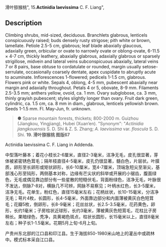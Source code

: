 滑叶猕猴桃",
15.**Actinidia laevissima** C. F. Liang",

## Description
Climbing shrubs, mid-sized, deciduous. Branchlets glabrous, lenticels conspicuously raised; buds densely rusty strigose; pith white or brown, lamellate. Petiole 2.5-5 cm, glabrous; leaf blade abaxially glaucous, adaxially green, orbicular or ovate to narrowly ovate or oblong-ovate, 6-11.5 × 4-7 cm, thickly leathery, abaxially glabrous, adaxially glabrous or sparsely strigillose, midvein and lateral veins subconspicuous abaxially, lateral veins 7 or 8 pairs, base obtuse to cordatulate or rounded, margin usually setose-serrulate, occasionally coarsely dentate, apex cuspidate to abruptly acute to acuminate. Inflorescences 1-flowered; pedicels 1-1.5 cm, glabrous. Flowers pink or white. Sepals 4, oblong, 4-5 mm, pubescent abaxially near margin and adaxially throughout. Petals 4 or 5, obovate, 8-9 mm. Filaments 2.5-3.5 mm; anthers yellow, ovoid, ca. 1 mm. Ovary subglobose, ca. 3 mm, thinly grayish pubescent; styles slightly longer than ovary. Fruit dark green, cylindric, ca. 1.5 cm, ca. 8 mm in diam., glabrous, lenticels yellowish brown. Seeds 1-1.5 mm. Fl. May-Jun, fr. unknown.

> ●  Sparse mountain forests, thickets; 800-2000 m. Guizhou (Jiangkou, Yingjiang), Hubei (Xuan’en).
  "Synonym": "*Actinidia jiangkouensis* S. D. Shi &amp; Z. S. Zhang; *A. laevissima* var. *floscula* S. D. Shi.
**19. 滑叶猕猴桃 图版67**

Actinidia laevissima C. F. Liang in Addenda.

中型落叶藤本；着花小枝长2-6厘米，直径2-3毫米，洁净无毛，皮孔很显著，芽体被紧密锈色茸毛；隔年枝直径4-5毫米，皮孔仍很显著，髓白色，片层状。叶膜质，卵形至长卵形或矩状卵形，长6-10厘米，宽4-7厘米，顶端急短尖至渐尖，基部浅心形至钝形，两侧基本对称，边缘有芒尖状的斜举或开展的小锯齿，腹面绿色，无毛或偶见靠边部分有一些星散的短糙伏毛，背面粉绿色，洁净无毛，叶脉很不发达，侧脉7-8对，横脉几不可辨，网脉不易察见；叶柄水红色，长3-5厘米，洁净无毛。花单生，粉红色，直径15毫米左右；花柄丝状，长10-15毫米，分洁净无毛；萼片4枚，长圆形，长4-5毫米，外面靠边部分和内面薄被黄灰白色短茸毛；花瓣5枚，倒卵形，长8-9毫米；花丝丝状，长2.5-3.5毫米，花药黄色，卵形，长约1毫米；子房柱状近球形，长约3毫米，薄被黄灰色短茸毛，花柱比子房稍长。果暗绿色，秃净，具黄褐色斑点，柱状长圆形，长15毫米以上，直径8毫米左右；种子长1-1.5毫米。花期5月上旬-6月上旬。

产贵州东北部的江口县和印江县。生于海拔850-1980米山地上的灌丛中或疏林中。模式标本采自江口县。
